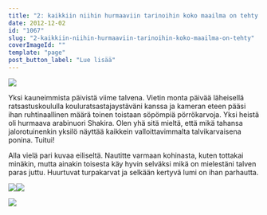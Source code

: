 ```yaml
---
title: "2: kaikkiin niihin hurmaaviin tarinoihin koko maailma on tehty."
date: 2012-12-02
id: "1067"
slug: "2-kaikkiin-niihin-hurmaaviin-tarinoihin-koko-maailma-on-tehty"
coverImageId: ""
template: "page"
post_button_label: "Lue lisää"
---
```


[![](/images/k2.png)](http://2.bp.blogspot.com/-GA1tRKzgnOw/ULs4I76EIBI/AAAAAAAAC9A/AACWj3yD44c/s1600/k2.png)

Yksi kauneimmista päivistä viime talvena. Vietin monta päivää läheisellä ratsastuskoululla kouluratsastajaystäväni kanssa ja kameran eteen pääsi ihan ruhtinaallinen määrä toinen toistaan söpömpiä pörrökarvoja. Yksi heistä oli hurmaava arabinuori Shakira. Olen yhä sitä mieltä, että mikä tahansa jalorotuinenkin yksilö näyttää kaikkein valloittavimmalta talvikarvaisena ponina. Tuitui!

Alla vielä pari kuvaa eiliseltä. Nautitte varmaan kohinasta, kuten tottakai minäkin, mutta ainakin toisesta käy hyvin selväksi mikä on mielestäni talven paras juttu. Huurtuvat turpakarvat ja selkään kertyvä lumi on ihan parhautta.

[![](/images/IMG_0161y.JPG)](http://4.bp.blogspot.com/-gzFQYYJEvVw/ULtHsiyMPSI/AAAAAAAAC-4/Cr38n5Rt_OM/s1600/IMG_0161y.JPG)[![](/images/IMG_0244y.JPG)](http://4.bp.blogspot.com/-C9BMcUzsA3c/ULtGZpxOLqI/AAAAAAAAC-o/izmrxUDS05A/s1600/IMG_0244y.JPG)

[![](/images/ak.png)](http://3.bp.blogspot.com/-MCXi_j-8d3g/ULtGfkWY02I/AAAAAAAAC-w/dhJHsuYF8uU/s1600/ak.png)
